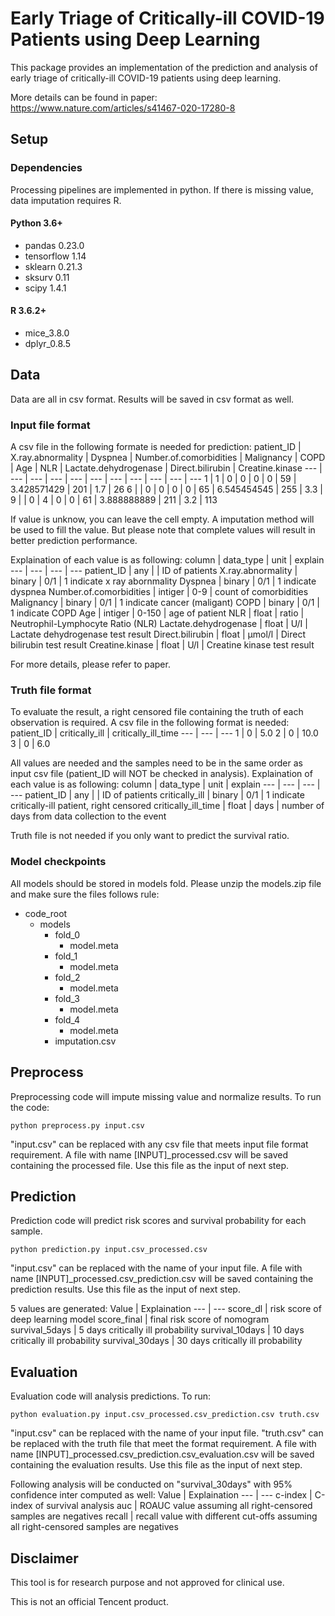 # Early Triage of Critically-ill COVID-19 Patients using Deep Learning

This package provides an implementation of the prediction and analysis of early triage of critically-ill COVID-19 patients using deep learning.

More details can be found in paper: https://www.nature.com/articles/s41467-020-17280-8

## Setup

### Dependencies

Processing pipelines are implemented in python.
If there is missing value, data imputation requires R.

#### Python 3.6+
* pandas 0.23.0
* tensorflow 1.14
* sklearn 0.21.3
* sksurv 0.11
* scipy 1.4.1

#### R 3.6.2+
* mice_3.8.0
* dplyr_0.8.5

## Data

Data are all in csv format. Results will be saved in csv format as well.

### Input file format

A csv file in the following formate is needed for prediction:
patient_ID | X.ray.abnormality | Dyspnea | Number.of.comorbidities | Malignancy | COPD | Age | NLR | Lactate.dehydrogenase | Direct.bilirubin	| Creatine.kinase
--- | --- | --- | --- | --- | --- | --- | --- | --- | --- | ---
1 |	1 |	0 |	0 |	0 |	0 |	59 |	3.428571429 |	201 |	1.7 |	26
6 |	 |	0 |	0 |	0 |	0 |	65 |	6.545454545 |	255 |	3.3 |	
9 |	 |	0 |	4 |	0 |	0 |	61 |	3.888888889 |	211 |	3.2 |	113

If value is unknow, you can leave the cell empty. A imputation method will be used to fill the value. But please note that complete values will result in better prediction performance.

Explaination of each value is as following:
column | data_type | unit | explain
--- | --- | --- | ---
patient_ID | any | | ID of patients 
X.ray.abnormality | binary | 0/1 | 1 indicate x ray abornmality
Dyspnea | binary | 0/1 | 1 indicate dyspnea
Number.of.comorbidities | intiger | 0-9 | count of comorbidities
Malignancy | binary | 0/1 | 1 indicate cancer (maligant)
COPD | binary | 0/1 | 1 indicate COPD
Age | intiger | 0-150 | age of patient
NLR | float | ratio | Neutrophil-Lymphocyte Ratio (NLR)
Lactate.dehydrogenase | float | U/I | Lactate dehydrogenase test result
Direct.bilirubin	| float | μmol/l | Direct bilirubin test result
Creatine.kinase | float | U/l | Creatine kinase test result

For more  details, please refer to paper.

### Truth file format

To evaluate the result, a right censored file containing the truth of each observation is required. A csv file in the following format is needed:
patient_ID |	critically_ill |	critically_ill_time
--- | --- | ---
1 |	0 |	5.0
2 |	0 |	10.0
3 |	0 |	6.0

All values are needed and the samples need to be in the same order as input csv file (patient_ID will NOT be checked in analysis). Explaination of each value is as following:
column | data_type | unit | explain
--- | --- | --- | ---
patient_ID | any | | ID of patients 
critically_ill | 	binary | 0/1 | 1 indicate critically-ill patient, right censored
critically_ill_time | float | days | number of days from data collection to the event

Truth file is not needed if you only want to predict the survival ratio.

### Model checkpoints

All models should be stored in models fold. Please unzip the models.zip file and make sure the files follows rule:

* code_root
  * models
    * fold_0
      * model.meta 
    * fold_1
      * model.meta
    * fold_2
      * model.meta
    * fold_3
      * model.meta
    * fold_4
      * model.meta
    * imputation.csv

## Preprocess

Preprocessing code will impute missing value and normalize results. To run the code:
```
python preprocess.py input.csv
```
"input.csv" can be replaced with any csv file that meets input file format requirement. A file with name [INPUT]_processed.csv will be saved containing the processed file. Use this file as the input of next step.

## Prediction

Prediction code will predict risk scores and survival probability for each sample.
```
python prediction.py input.csv_processed.csv
```
"input.csv" can be replaced with the name of your input file. A file with name [INPUT]_processed.csv_prediction.csv will be saved containing the prediction results. Use this file as the input of next step.

5 values are generated:
Value | Explaination
--- | ---
score_dl | risk score of deep learning model
score_final | final risk score of nomogram
survival_5days | 5 days critically ill probability
survival_10days | 10 days critically ill probability
survival_30days | 30 days critically ill probability

## Evaluation

Evaluation code will analysis predictions. To run:
```
python evaluation.py input.csv_processed.csv_prediction.csv truth.csv
```
"input.csv" can be replaced with the name of your input file. "truth.csv" can be replaced with the truth file that meet the format requirement. A file with name [INPUT]_processed.csv_prediction.csv_evaluation.csv will be saved containing the evaluation results. Use this file as the input of next step.

Following analysis will be conducted on "survival_30days" with 95% confidence inter computed as well:
 Value | Explaination
--- | ---
c-index | C-index of survival analysis
auc | ROAUC value assuming all right-censored samples are negatives
recall | recall value with different cut-offs assuming all right-censored samples are negatives

## Disclaimer
This tool is for research purpose and not approved for clinical use.

This is not an official Tencent product.
